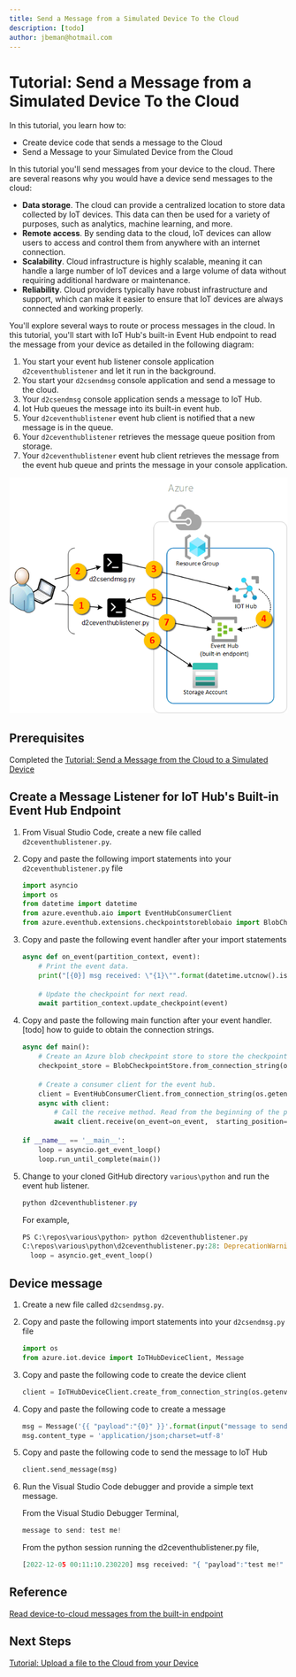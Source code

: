 ```yaml
---
title: Send a Message from a Simulated Device To the Cloud
description: [todo] 
author: jbeman@hotmail.com
---
```


# Tutorial: Send a Message from a Simulated Device To the Cloud

In this tutorial, you learn how to:

- Create device code that sends a message to the Cloud
- Send a Message to your Simulated Device from the Cloud

In this tutorial you'll send messages from your device to the cloud.  There are several reasons why you would have a device send messages to the cloud:

- **Data storage**. The cloud can provide a centralized location to store data collected by IoT devices. This data can then be used for a variety of purposes, such as analytics, machine learning, and more.
- **Remote access**. By sending data to the cloud, IoT devices can allow users to access and control them from anywhere with an internet connection.
- **Scalability**. Cloud infrastructure is highly scalable, meaning it can handle a large number of IoT devices and a large volume of data without requiring additional hardware or maintenance.
- **Reliability**. Cloud providers typically have robust infrastructure and support, which can make it easier to ensure that IoT devices are always connected and working properly.

You'll explore several ways to route or process messages in the cloud. In this tutorial, you'll start with IoT Hub's built-in Event Hub endpoint to read the message from your device as detailed in the following diagram:

1. You start your event hub listener console application `d2ceventhublistener` and let it run in the background.
1. You start your `d2csendmsg` console application and send a message to the cloud.
1. Your `d2csendmsg` console application sends a message to IoT Hub.
1. Iot Hub queues the message into its built-in event hub.
1. Your `d2ceventhublistener` event hub client is notified that a new message is in the queue.
1. Your `d2ceventhublistener` retrieves the message queue position from storage.
1. Your `d2ceventhublistener` event hub client retrieves the message from the event hub queue and prints the message in your console application.

![lnk_sendmessage]

## Prerequisites

Completed the [Tutorial: Send a Message from the Cloud to a Simulated Device](tutorial-cloudtodevicemsg.md)

## Create a Message Listener for IoT Hub's Built-in Event Hub Endpoint

1. From Visual Studio Code, create a new file called `d2ceventhublistener.py`.
1. Copy and paste the following import statements into your `d2ceventhublistener.py` file

    ```python
    import asyncio
    import os
    from datetime import datetime
    from azure.eventhub.aio import EventHubConsumerClient
    from azure.eventhub.extensions.checkpointstoreblobaio import BlobCheckpointStore
    ```

1. Copy and paste the following event handler after your import statements

    ```python
    async def on_event(partition_context, event):
        # Print the event data.
        print("[{0}] msg received: \"{1}\"".format(datetime.utcnow().isoformat(), event.body_as_str(encoding='UTF-8')))
    
        # Update the checkpoint for next read.
        await partition_context.update_checkpoint(event)
    ```

1. Copy and paste the following main function after your event handler. [todo] how to guide to obtain the connection strings.

    ```python
    async def main():
        # Create an Azure blob checkpoint store to store the checkpoints.
        checkpoint_store = BlobCheckpointStore.from_connection_string(os.getenv("STORAGE_CONNECTION_STRING"), os.getenv("STORAGE_CONTAINER_NAME"))
    
        # Create a consumer client for the event hub.
        client = EventHubConsumerClient.from_connection_string(os.getenv("EVENTHUB_CONNECTION_STRING"), consumer_group="$Default", eventhub_name=os.getenv("EVENTHUB_NAME"), checkpoint_store=checkpoint_store)
        async with client:
            # Call the receive method. Read from the beginning of the partition (starting_position: "-1")
            await client.receive(on_event=on_event,  starting_position="-1")
    
    if __name__ == '__main__':
        loop = asyncio.get_event_loop()
        loop.run_until_complete(main())
    ```

1. Change to your cloned GitHub directory `various\python` and run the event hub listener.

    ```powershell
    python d2ceventhublistener.py
    ```

    For example,

    ```python
    PS C:\repos\various\python> python d2ceventhublistener.py
    C:\repos\various\python\d2ceventhublistener.py:28: DeprecationWarning: There is no current event loop
      loop = asyncio.get_event_loop()
    ```

## Device message

1. Create a new file called `d2csendmsg.py`.
1. Copy and paste the following import statements into your `d2csendmsg.py` file

    ```python
    import os
    from azure.iot.device import IoTHubDeviceClient, Message
    ```

1. Copy and paste the following code to create the device client

    ```python
    client = IoTHubDeviceClient.create_from_connection_string(os.getenv("IOTHUB_DEVICE_CONNECTION_STRING"))
    ```

1. Copy and paste the following code to create a message

    ```python
    msg = Message('{{ "payload":"{0}" }}'.format(input("message to send: ")))
    msg.content_type = 'application/json;charset=utf-8'
    ```

1. Copy and paste the following code to send the message to IoT Hub

    ```python
    client.send_message(msg)
    ```

1. Run the Visual Studio Code debugger and provide a simple text message.

    From the Visual Studio Debugger Terminal,

    ```powershell
    message to send: test me!
    ```

    From the python session running the d2ceventhublistener.py file,

    ```python
    [2022-12-05 00:11:10.230220] msg received: "{ "payload":"test me!" }"
    ```

## Reference

[Read device-to-cloud messages from the built-in endpoint](https://learn.microsoft.com/azure/iot-hub/iot-hub-devguide-messages-read-builtin)

## Next Steps

[Tutorial: Upload a file to the Cloud from your Device](tutorial-uploaddevicefile.md)

<!--Images-->

[lnk_sendmessage]: media/tutorial-devicetocloudmsg/sendmessage.png